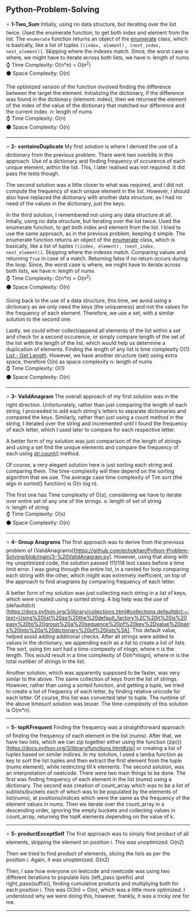 ## Python-Problem-Solving

:star: **1-Two_Sum**
Intially, using no data structure, but iterating over the list twice. Used the enumerate function, to get both index and element from the list.
The `enumerate` function returns an object of the [enumerate](https://docs.python.org/3/library/functions.html#enumerate) class, which is 
basically, like a list of tuples `[(index, element), (next_index, next_element)]`.
Skipping where the indexes match.
Since, the worst case is where, we might have to iterate across both lists, we have
n: length of nums\
:watch: Time Complexity: O(n*n) = O(n<sup>2</sup>)\
:black_circle: Space Complexity: O(n)

The optimized version of the function involved finding the difference between the target the element.
Initializing the dictionary, if the difference was found in the dictionary {element: index}, then we returned the element of the
index of the value of the dictionary that matched our difference and the current index.
n: length of nums\
:watch: Time Complexity: O(n)\
:black_circle: Space Complexity: O(n)
***********************************************************************************************

:star: **2- containsDuplicate**
My first solution is where I derived the use of a dictionary from the previous problem. There were two overkills in this approach.
Use of a dictionary and finding frequency of occurence of each unique element, within the list. This, I later realised was not required.
It did pass the tests though.

The second solution was a little closer to what was required, and I did not compute the frequency of each unique element in the list.
However, I should also have replaced the dictionary with another data structure, as I had no need of the values in the dictionary, just the keys.

In the third solution, I remembered not using any data structure at all.
Intially, using no data structure, but iterating over the list twice. Used the enumerate function, to get both index and element from the list. I tried to use the same approach, as in the previous problem, keeping it simple.
The enumerate function returns an object of the [enumerate](https://docs.python.org/3/library/functions.html#enumerate) class, which is 
basically, like a list of tuples `[(index, element), (next_index, next_element)]`.
Skipping where the indexes match.
Comparing values and returning `True` in case of a match. Returning false if no return occurs during the loop.
Since, the worst case is where, we might have to iterate across both lists, we have
n: length of nums\
:watch: Time Complexity: O(n*n) = O(n<sup>2</sup>)\
:black_circle: Space Complexity: O(n)

Going back to the use of a data structure, this time, we avoid using a dictionary as we only need the keys (the uniqueness) and not the values for the frequency of each element. Therefore, we use a set, with a similar solution to the second one.

Lastly, we could either collect/append all elements of the list within a set and check for a second occurence, or simply compare length of the set of the list with the length of the list, which would help us determine a duplication of elements. Finding the length of any list is time complexity O(1) [List - Get Length](https://wiki.python.org/moin/TimeComplexity). However, we have another structure (set) using extra space, therefore O(n) as space complexity
n: length of nums\
:watch: Time Complexity: O(1)\
:black_circle: Space Complexity: O(n)
***********************************************************************************************

:star: **3- ValidAnagram**
The overall approach of my first solution was in the right direction. Unfortunately, rather than just comparing the length of each string, I proceeded to add each string's letters to separate dictionaries and compared the keys. 
Similarly, rather than just using a count method in the string, I iterated over the string and incremented until I found the frequency of each letter, which I used later to compare for each respective letter.

A better form of my solution was just comparison of the length of strings and using a set find the unique elements and compare the frequency of each using [str.count()](https://python-reference.readthedocs.io/en/latest/docs/str/count.html#:~:text=str.%20count(sub%5B%2C%20start%5B%2C%20end%5D%5D)) method.

Of course, a very elegant solution here is just sorting each string and comparing them. The time-complexity will then depend on the sorting algorithm that we use. The average case time complexity of Tim sort (the algo in sorted() function) is O(n log n).

The first one has Time complexity of O(s), considering we have to iterate over entire set of any one of the strings. 
s: length of set of string\
n: length of string\
:watch: Time Complexity: O(s)\
:black_circle: Space Complexity: O(n)
***********************************************************************************************

:star: **4- Group Anagrams**
The first approach was to derive from the previous problem of (ValidAnagrams)[https://github.com/echokhan/Python-Problem-Solving/blob/main/3-%20ValidAnagram.py]. However, using that along with my unoptimized code, the solution passed 111/118 test cases before a time limit error. I was going through the entire list, in a nested for loop comparing each string with the other, which might was extremely inefficient, on top of the approach to find anagrams by comparing frequency of each letter.

A better form of my solution was just collecting each string in a list of keys, which were created using a sorted string. A big help was the use of (defaultdict)[https://docs.python.org/3/library/collections.html#collections.defaultdict:~:text=Using%20list%20as%20the%20default_factory%2C%20it%20is%20easy%20to%20group%20a%20sequence%20of%20key%2Dvalue%20pairs%20into%20a%20dictionary%20of%20lists%3A]. This default value, helped avoid adding additional checks. After all strings were added to values in the dictionary, we appending each as a list to create a list of lists. The sort, using tim sort had a time-compexity of nlogn, where n is the length. This would result in a time complexity of O(m*nlogn), where m is the total number of strings in the list.

Another solution, which was apparently supposed to be faster, was very simlar to the above. The same collection of keys from the list of strings. However, rather than using a sorted function, and getting a tuple, we tried to create a list of frequency of each letter, by finding relative unicode for each letter. Of course, this list was converted later to tuple. The runtime of the above timesort solution was lesser. The time-complexity of this solution is O(m*n).
***********************************************************************************************

:star: **5- topKFrequent**
Finding the frequency was a straightforward approach of finding the frequency of each element in the list (nums). After that, we have two lists, which we can zip together either using the function (zip())[https://docs.python.org/3/library/functions.html#zip] or creating a list of tuples based on similar indices.
In my solution, I used a lamba function as key to sort the list tuples and then extract the first element from the tuple (nums element), while restricting till k elements.
The second solution, was an interpretation of neetcode. There were two main things to be done.
The first was finding frequency of each element in the list (nums) using a dictionary. The second was creation of count_array which was to be a list of sublists/buckets each of which was to be populated by the elements of list(nums), at positions/indices which were the same as the frequency of the element values in nums.
Then we iterate over the count_array in a descending order, ignoring the empty buckets and collecting values in count_array, returning the topK elements depending on the value of k.
***********************************************************************************************

:star: **5- productExceptSelf**
The first approach was to simply find product of all elements, skipping the element on position i.
This was unoptimized. O(n2)

Then we tried to find product of elements, slicing the lists as per the position i. Again, it was unoptimized. O(n2)

Then, I saw how everyone on leetcode and neetcode was using two different iterations to populate lists (left_pass (prefix)
and right_pass(suffix)), finding cumulative products and multiplying both for each position i. This was O(3n) = O(n),
which was a little more optimized. I understood why we were doing this, however, frankly, it was a tricky one for me.
***********************************************************************************************